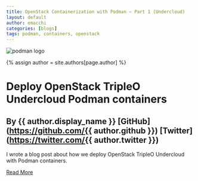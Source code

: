 ```yaml
---
title: OpenStack Containerization with Podman – Part 1 (Undercloud)
layout: default
author: emacchi
categories: [blogs]
tags: podman, containers, openstack
---
```


![podman logo](https://podman.io/images/podman.svg)

{% assign author = site.authors[page.author] %}
# Deploy OpenStack TripleO Undercloud Podman containers
## By {{ author.display_name }} [GitHub](https://github.com/{{ author.github }}) [Twitter](https://twitter.com/{{ author.twitter }})

I wrote a blog post about how we deploy OpenStack TripleO Undercloud with
Podman containers.

[Read More](http://my1.fr/blog/openstack-containerization-with-podman-part-1-undercloud/)
